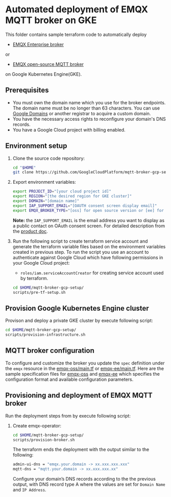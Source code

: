 # Automated deployment of EMQX MQTT broker on GKE
This folder contains sample terraform code to automatically deploy
* [EMQX Enterprise broker](https://docs.emqx.com/en/enterprise/v4.4/)

or

* [EMQX open-source MQTT broker](https://github.com/emqx/emqx)

on Google Kubernetes Engine(GKE).

## Prerequisites
* You must own the domain name which you use for the broker endpoints. The domain name must be no longer than 63 characters. You can use [Google Domains](https://domains.google.com/) or another registrar to acquire a custom domain.
* You have the necessary access rights to reconfigure your domain's DNS records.
* You have a Google Cloud project with billing enabled.

## Environment setup
1. Clone the source code repository:

    ```bash
    cd "$HOME"
    git clone https://github.com/GoogleCloudPlatform/mqtt-broker-gcp-setup.git
    ```

1. Export environment variables:

    ```bash
    export PROJECT_ID="[your cloud project id]"
    export REGION="[the desired region for GKE cluster]"
    export DOMAIN="[domain name]"
    export IAP_SUPPORT_EMAIL="[OAUTH consent screen display email]"
    export EMQX_BROKER_TYPE="[oss] for open source version or [ee] for enterprise version"
    ```
    **Note:** the `IAP_SUPPORT_EMAIL` is the email address you want to display as a public contact on OAuth consent screen. For detailed description from the [product doc](https://cloud.google.com/iap/docs/enabling-kubernetes-howto#oauth-configure).

1. Run the following script to create terraform service account and generate the terraform variable files based on the environment variables created in previous step. To run the script you use an account to authenticate against Google Cloud  which have following permissions in your Google Cloud project:
    * `roles/iam.serviceAccountCreator` for creating service account used by terraform.

    ```bash
    cd $HOME/mqtt-broker-gcp-setup/
    scripts/pre-tf-setup.sh
    ```

## Provision Google Kubernetes Engine cluster
Provison and deploy a private GKE cluster by execute following script:

```bash
cd $HOME/mqtt-broker-gcp-setup/
scripts/provision-infrastructure.sh
```

## MQTT broker configuration
To configure and customize the broker you update the `spec` definition under the `emqx` resource in the [emqx-oss/main.tf](../modules/emqx-oss/main.tf) or [emqx-ee/main.tf](../modules/emqx-ee/main.tf).
Here are the sample specification files for [emqx-oss](https://github.com/emqx/emqx-operator/blob/main/config/samples/emqx/v2alpha1/emqx-full.yaml) and [emqx-ee](https://github.com/emqx/emqx-operator/blob/main/config/samples/emqx/v1beta3/emqxenterprise-full.yaml) which specifies the configuration format and available configuration parameters.

## Provisioning and deployment of EMQX MQTT broker
Run the deployment steps from by execute following script:

1. Create emqx-operator:

    ```bash
    cd $HOME/mqtt-broker-gcp-setup/
    scripts/provision-broker.sh
    ```

    The terraform ends the deployment with the output similar to the following:

    ```bash
    admin-ui-dns = "emqx.your.domain -> xx.xxx.xxx.xxx"
    mqtt-dns = "mqtt.your.domain -> xx.xxx.xxx.xx"
    ```

    Configure your domain’s DNS records according to the the previous output, with DNS record type A where the values are set for `Domain Name` and `IP Address`.

